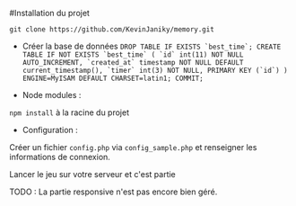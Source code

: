 #Installation du projet

`git clone https://github.com/KevinJaniky/memory.git
`
- Créer la base de données 
``DROP TABLE IF EXISTS `best_time`;
CREATE TABLE IF NOT EXISTS `best_time` (
  `id` int(11) NOT NULL AUTO_INCREMENT,
  `created_at` timestamp NOT NULL DEFAULT current_timestamp(),
  `timer` int(3) NOT NULL,
  PRIMARY KEY (`id`)
) ENGINE=MyISAM DEFAULT CHARSET=latin1;
COMMIT;
``

- Node modules : 

`npm install` à la racine du projet

- Configuration :

Créer un fichier `config.php` via `config_sample.php` et renseigner les informations de connexion.

Lancer le jeu sur votre serveur et c'est partie


TODO : 
La partie responsive n'est pas encore bien géré. 
